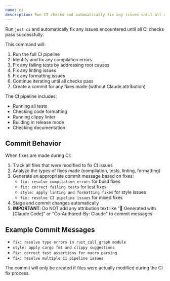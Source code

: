 ```yaml
---
name: ci
description: Run CI checks and automatically fix any issues until all checks pass
---
```


Run `just ci` and automatically fix any issues encountered until all CI checks pass successfully.

This command will:
1. Run the full CI pipeline
2. Identify and fix any compilation errors
3. Fix any failing tests by addressing root causes
4. Fix any linting issues
5. Fix any formatting issues
6. Continue iterating until all checks pass
7. Create a commit for any fixes made (without Claude attribution)

The CI pipeline includes:
- Running all tests
- Checking code formatting
- Running clippy linter
- Building in release mode
- Checking documentation

## Commit Behavior

When fixes are made during CI:
1. Track all files that were modified to fix CI issues
2. Analyze the types of fixes made (compilation, tests, linting, formatting)
3. Generate an appropriate commit message based on fixes:
   - `fix: resolve compilation errors` for build fixes
   - `fix: correct failing tests` for test fixes
   - `style: apply linting and formatting fixes` for style issues
   - `fix: resolve CI pipeline issues` for mixed fixes
4. Stage and commit changes automatically
5. **IMPORTANT**: Do NOT add any attribution text like "🤖 Generated with [Claude Code]" or "Co-Authored-By: Claude" to commit messages

## Example Commit Messages

- `fix: resolve type errors in rust_call_graph module`
- `style: apply cargo fmt and clippy suggestions`
- `fix: correct test assertions for macro parsing`
- `fix: resolve multiple CI pipeline issues`

The commit will only be created if files were actually modified during the CI fix process.